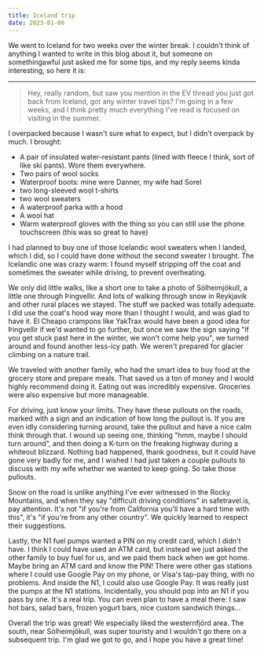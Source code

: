 ```yaml
---
title: Iceland trip
date: 2023-01-06
---
```


We went to Iceland for two weeks over the winter break.
I couldn't think of anything I wanted to write in this blog about it,
but someone on somethingawful just asked me for some tips,
and my reply seems kinda interesting,
so here it is:

---

> Hey, really random, but saw you mention in the EV thread you just got back
> from Iceland, got any winter travel tips? I'm going in a few weeks, and I
> think pretty much everything I've read is focused on visiting in the summer.

I overpacked because I wasn't sure what to expect, but I didn't overpack by
much. I brought:

* A pair of insulated water-resistant pants (lined with fleece I think, sort of
  like ski pants). Wore them everywhere.
* Two pairs of wool socks
* Waterproof boots: mine were Danner, my wife had Sorel
* two long-sleeved wool t-shirts
* two wool sweaters
* A waterproof parka with a hood
* A wool hat
* Warm waterproof gloves with the thing so you can still use the phone
  touchscreen (this was so great to have)

I had planned to buy one of those Icelandic wool sweaters when I landed, which I
did, so I could have done without the second sweater I brought. The Icelandic
one was crazy warm: I found myself stripping off the coat and sometimes the
sweater while driving, to prevent overheating.

We only did little walks, like a short one to take a photo of Sólheimjökull, a
little one through Þingvellir. And lots of walking through snow in Reykjavik and
other rural places we stayed. The stuff we packed was totally adequate. I did
use the coat's hood way more than I thought I would, and was glad to have it. El
Cheapo crampons like YakTrax would have been a good idea for Þingvellir if we'd
wanted to go further, but once we saw the sign saying "if you get stuck past
here in the winter, we won't come help you", we turned around and found another
less-icy path. We weren't prepared for glacier climbing on a nature trail.

We traveled with another family, who had the smart idea to buy food at the
grocery store and prepare meals. That saved us a ton of money and I would highly
recommend doing it. Eating out was incredibly expensive. Groceries were also
expensive but more manageable.

For driving, just know your limits. They have these pullouts on the roads,
marked with a sign and an indication of how long the pullout is. If you are even
idly considering turning around, take the pullout and have a nice calm think
through that. I wound up seeing one, thinking "hmm, maybe I should turn around",
and then doing a K-turn on the freaking highway during a whiteout blizzard.
Nothing bad happened, thank goodness, but it could have gone very badly for me,
and I wished I had just taken a couple pullouts to discuss with my wife whether
we wanted to keep going. So take those pullouts.

Snow on the road is unlike anything I've ever witnessed in the Rocky Mountains,
and when they say "difficult driving conditions" in safetravel.is, pay
attention. It's not "if you're from California you'll have a hard time with
this", it's "if you're from any other country". We quickly learned to respect
their suggestions.

Lastly, the N1 fuel pumps wanted a PIN on my credit card, which I didn't have. I
think I could have used an ATM card, but instead we just asked the other family
to buy fuel for us, and we paid them back when we got home. Maybe bring an ATM
card and know the PIN! There were other gas stations where I could use Google
Pay on my phone, or Visa's tap-pay thing, with no problems. And inside the N1, I
could also use Google Pay. It was really just the pumps at the N1 stations.
Incidentally, you should pop into an N1 if you pass by one. It's a real trip.
You can even plan to have a meal there: I saw hot bars, salad bars, frozen
yogurt bars, nice custom sandwich things...

Overall the trip was great! We especially liked the westernfjörd area. The
south, near Sólheimjökull, was super touristy and I wouldn't go there on a
subsequent trip. I'm glad we got to go, and I hope you have a great time!
